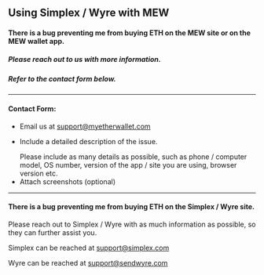 ## Using Simplex / Wyre with MEW

#### There is a bug preventing me from buying ETH on the MEW site or on the MEW wallet app.

##### Please reach out to us with more information.

##### Refer to the contact form below.

* * *

#### Contact Form:

- Email us at support@myetherwallet.com
- <p>Include a detailed description of the issue.</p>
  <note>Please include as many details as possible, such as phone / computer model, OS number, version of the app / site you are using, browser version etc.</note>
- Attach screenshots (optional)

* * *

#### There is a bug preventing me from buying ETH on the Simplex / Wyre site.

Please reach out to Simplex / Wyre with as much information as possible, so they can further assist you.

Simplex can be reached at support@simplex.com

Wyre can be reached at support@sendwyre.com
